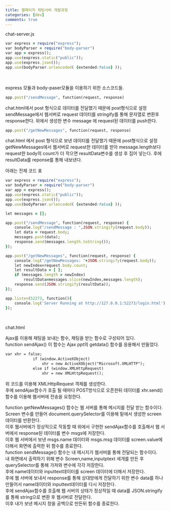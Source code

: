```yaml
---
title: 웹페이지 채팅서버 개발과정
categories: [dev]
comments: true
---
```


chat-server.js
```ruby
var express = require("express");
var bodyParser = require("body-parser")
var app = express();
app.use(express.static("public"));
app.use(express.json());
app.use(bodyParser.urlencoded( {extended:false} ));
```
<br>

express 모듈과 body-paser모듈을 이용하기 위한 소스코드들.<br>

```ruby
app.post("/sendMessage", function(request, response) 
```

chat.html에서 post 형식으로 데이터를 전달했기 때문에 post형식으로 설정
sendMessage에서 웹서버로 request 데이터를 stringify를 통해 문자열로 변환후 response한다.
위에서 생성한 변수 message 에 request된 데이터를 push한다. 
<br>

```ruby
app.post("/getNewMessages", function(request, response)
```

chat.html 에서 post 형식으로 보낸 데이터를 전달했기 때문에 post형식으로 설정 
getNewMessages에서 웹서버로 request한 데이터를 받아 message.length보다 request한 body의 count가 더 작으면 resultData변수를 생성 후 집어 넣는다. 
후에 resultData를 reponse를 통해 내보낸다. 

아래는 전체 코드 표

```ruby
var express = require("express");
var bodyParser = require("body-parser")
var app = express();
app.use(express.static("public"));
app.use(express.json());
app.use(bodyParser.urlencoded( {extended:false} ));

let messages = [];

app.post("/sendMessage", function(request, response) { 
    console.log("/sendMessage : ",JSON.stringify(request.body));
    let data = request.body;
    messages.push(data);
    response.send(messages.length.toString());
});

app.post("/getNewMessages", function(request, response) { 
    console.log("/getNewMessages: "+JSON.stringify(request.body));
    let newIndex=request.body.count;
    let resultData = [ ];
    if (messages.length > newIndex)
        resultData=messages.slice(newIndex,messages.length);
    response.send(JSON.stringify(resultData));
});

app.listen(52273, function(){
    console.log('Server Running at http://127.0.0.1:52273/login.html')
});
```
<br>

chat.html

Ajax를 이용해 채팅을 보내는 함수,  채팅을 받는 함수로 구성되어 있다.<br>
function sendAjax()
이 함수는 Ajax ppt의 getdata() 함수를 응용해서 만들었다.

```html
var xhr = false;
            if (window.ActiveXObject)
                xhr = new ActiveXObject("Microsoft.XMLHTTP");
            else if (window.XMLHttpRequest)
                xhr = new XMLHttpRequest();
```

위 코드를 이용해 XMLHttpRequest 객체를 생성한다. <br>
후에 sendAjax함수가 호출 될 때마다 POST방식으로 오픈한뒤 데이터를 xhr.send()함수를 이용해 웹서버에 전송을 요청한다.<br>

function getNewMessages()
함수는 웹 서버를 통해 메시지를 전달 받는 함수이다. <br>
Screen 변수를 만들어 document.querySelector를 이용해 밑에서 생성한 screen 데이터를 반환한다. <br>
이후 웹서버에가 정상적으로 작동할 때 위에서 구현한 sendAjax함수를 호출해서 웹 서버에서 response된 데이터를 변수 msgs에 저장한다. <br>
이후 웹 서버에서 보낸 msgs.name 데이터와 msgs.msg 데이터를 screen.value에 더해서 화면에 출력한 뒤 함수를 종료한다.<br>
function sendMessage()
함수는 내 메시지가 웹서버를 통해 전달되는 함수이다. <br>
내 화면에서 출력하기 위해 변수 Screen,name,inputptext 세개를 만든 후 querySelector를 통해 가져와 변수에 각각 저장한다. <br>
후에 name데이터와 inputtext데이터를 screen 데이터에 더해서 저장한다.<br>
후에 웹 서버에 보내서 response를 통해 상대방에게 전달하기 위한 변수 data를 하나 만들어서 name데이터와 inputtext데이터를 다시 저장한다. <br>
후에 sendAjax함수를 호출해 웹 서버의 상태가 정상적일 때 data를 JSON.stringify를 통해 string으로 변환 후 웹서버로 전달한다. <br>
이후 내가 보낸 메시지 창을 공백으로 만든뒤 함수를 종료한다.<br>

<style>부분은 배경색과 폰트 지정을 할 수 있고 <body>부분을 가운데 정렬이 되게 만들었다.
    
<body>부분은 채팅 서버라는 말머리와 채팅이 출력되는 창을 textarea를 통해 만든 뒤 돋보이게 테두리 부분을 흰색으로 강조했다. 
<input>을 이용해 이름과 보낼 메시지를 입력할 창을 만든뒤 테두리 부분을 흰색으로 색칠했다. 
inputText 부분에는 onkeypress="if(event.keyCode==13) {sendMessage()}" 를 추가해서 마우스 클릭뿐 아니라 엔터키를 누를 시 sendMessage함수가 실행되게 구성했다. 
<button>을 이용해 화살표 버튼을 추가해서 버튼 클릭시 senndMessage()함수가 호출되게 만듦
   
